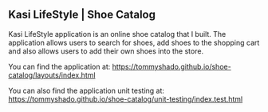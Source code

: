 ## Kasi LifeStyle | Shoe Catalog

Kasi LifeStyle application is an online shoe catalog that I built. The application allows users to search for shoes, add shoes to the shopping cart and also allows users to add their own shoes into the store.

You can find the application at: https://tommyshado.github.io/shoe-catalog/layouts/index.html

You can also find the application unit testing at: https://tommyshado.github.io/shoe-catalog/unit-testing/index.test.html